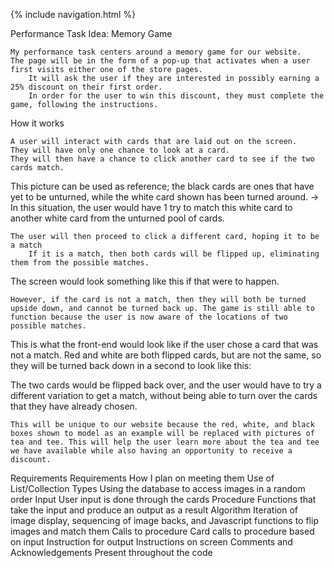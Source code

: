 {% include navigation.html %}

Performance Task Idea: Memory Game

    My performance task centers around a memory game for our website.
    The page will be in the form of a pop-up that activates when a user first visits either one of the store pages.
        It will ask the user if they are interested in possibly earning a 25% discount on their first order.
        In order for the user to win this discount, they must complete the game, following the instructions.

How it works

    A user will interact with cards that are laid out on the screen.
    They will have only one chance to look at a card.
    They will then have a chance to click another card to see if the two cards match.

This picture can be used as reference; the black cards are ones that have yet to be unturned, while the white card shown has been turned around. -> In this situation, the user would have 1 try to match this white card to another white card from the unturned pool of cards.

    The user will then proceed to click a different card, hoping it to be a match
        If it is a match, then both cards will be flipped up, eliminating them from the possible matches.

The screen would look something like this if that were to happen.

    However, if the card is not a match, then they will both be turned upside down, and cannot be turned back up. The game is still able to function because the user is now aware of the locations of two possible matches.

This is what the front-end would look like if the user chose a card that was not a match. Red and white are both flipped cards, but are not the same, so they will be turned back down in a second to look like this:

The two cards would be flipped back over, and the user would have to try a different variation to get a match, without being able to turn over the cards that they have already chosen.

    This will be unique to our website because the red, white, and black boxes shown to model as an example will be replaced with pictures of tea and tee. This will help the user learn more about the tea and tee we have available while also having an opportunity to receive a discount.

Requirements
Requirements 	How I plan on meeting them
Use of List/Collection Types 	Using the database to access images in a random order
Input 	User input is done through the cards
Procedure 	Functions that take the input and produce an output as a result
Algorithm 	Iteration of image display, sequencing of image backs, and Javascript functions to flip images and match them
Calls to procedure 	Card calls to procedure based on input
Instruction for output 	Instructions on screen
Comments and Acknowledgements 	Present throughout the code
